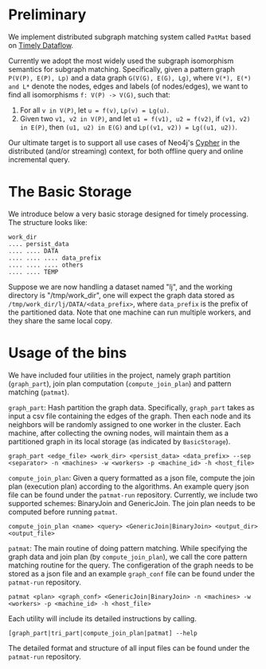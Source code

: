 # Preliminary
We implement distributed subgraph matching system called `PatMat` based on [Timely Dataflow](https://github.com/frankmcsherry/timely-dataflow).

Currently we adopt the most widely used the subgraph isomorphism semantics for subgraph matching. Specifically, given a pattern graph `P(V(P), E(P), Lp)` and a data graph `G(V(G), E(G), Lg)`, where `V(*), E(*) and L*` denote the nodes, edges and labels (of nodes/edges), we want to find all isomorphisms `f: V(P) -> V(G)`, such that:
1. For all `v in V(P)`, let `u = f(v)`, `Lp(v) = Lg(u)`.
2. Given two `v1, v2 in V(P)`, and let `u1 = f(v1), u2 = f(v2)`, if `(v1, v2) in E(P)`, then `(u1, u2) in E(G)` and `Lp((v1, v2)) = Lg((u1, u2))`. 

Our ultimate target is to support all use cases of Neo4j's [Cypher](https://neo4j.com/developer/cypher-query-language/) in the distributed (and/or streaming) context, for both offline query and online incremental query. 

# The Basic Storage
We introduce below a very basic storage designed for timely processing. The structure looks like:
```
work_dir
.... persist_data
.... .... DATA
.... .... .... data_prefix
.... .... .... others
.... .... TEMP
```
Suppose we are now handling a dataset named "lj", and the working directory is "/tmp/work_dir", one will expect the graph data stored as `/tmp/work_dir/lj/DATA/<data_prefix>`, where `data_prefix` is the prefix of the partitioned data. Note that one machine can run multiple workers, and they share the same local copy.

# Usage of the bins
We have included four utilities in the project, namely graph partition (`graph_part`), join plan computation (`compute_join_plan`) and pattern matching (`patmat`). 

`graph_part`: Hash partition the graph data. Specifically, `graph_part` takes as input a csv file containing the edges of the graph. Then each node and its neighbors will be randomly assigned to one worker in the cluster. Each machine, after collecting the owning nodes, will maintain them as a partitioned graph in its local storage (as indicated by `BasicStorage`).  

```
graph_part <edge_file> <work_dir> <persist_data> <data_prefix> --sep <separator> -n <machines> -w <workers> -p <machine_id> -h <host_file>
```


`compute_join_plan`: Given a query formatted as a json file, compute the join plan (execution plan) according to the algorithms. An example query json file can be found under the `patmat-run` repository. Currently, we include two supported schemes: BinaryJoin and GenericJoin. The join plan needs to be computed before running `patmat`.

```
compute_join_plan <name> <query> <GenericJoin|BinaryJoin> <output_dir> <output_file> 
```

`patmat`: The main routine of doing pattern matching. While specifying the graph data and join plan (by `compute_join_plan`), we call the core pattern matching routine for the query. The configeration of the graph needs to be stored as a json file and an example `graph_conf` file can be found under the `patmat-run` repository.

```
patmat <plan> <graph_conf> <GenericJoin|BinaryJoin> -n <machines> -w <workers> -p <machine_id> -h <host_file>
```

Each utility will include its detailed instructions by calling.
```
[graph_part|tri_part|compute_join_plan|patmat] --help
```

The detailed format and structure of all input files can be found under the `patmat-run` repository.
